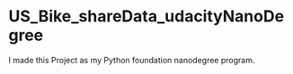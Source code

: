 # US_Bike_shareData_udacityNanoDegree
I made this Project as my Python foundation nanodegree program.
